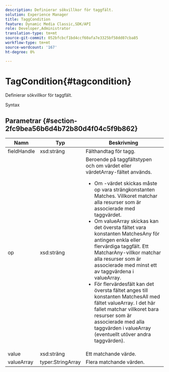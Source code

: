 ```yaml
---
description: Definierar sökvillkor för taggfält.
solution: Experience Manager
title: TaggCondition
feature: Dynamic Media Classic,SDK/API
role: Developer,Administrator
translation-type: tm+mt
source-git-commit: 052bfcbcf1bd4ccf60afa7e3325bf58dd07cba85
workflow-type: tm+mt
source-wordcount: '167'
ht-degree: 0%

---
```



# TagCondition{#tagcondition}

Definierar sökvillkor för taggfält.

Syntax

## Parametrar {#section-2fc9bea56b6d4b72b80d4f04c5f9b862}

<table id="table_04100BB8ABD84EF68B0A7CE3AD946414"> 
 <thead> 
  <tr> 
   <th colname="col1" class="entry"> Namn </th> 
   <th colname="col2" class="entry"> Typ </th> 
   <th colname="col3" class="entry"> Beskrivning </th> 
  </tr> 
 </thead>
 <tbody> 
  <tr> 
   <td colname="col1"> <span class="codeph"> <span class="varname"> fieldHandle</span> </span> </td> 
   <td colname="col2"> <span class="codeph"> xsd:sträng</span> </td> 
   <td colname="col3"> Fälthandtag för tagg. </td> 
  </tr> 
  <tr> 
   <td colname="col1"> <span class="codeph"> <span class="varname"> op</span> </span> </td> 
   <td colname="col2"> <span class="codeph"> xsd:sträng</span> </td> 
   <td colname="col3">Beroende på taggfältstypen och om värdet eller värdetArray-fältet används. 
    <ul id="ul_CC0926425B094B3BB7D70CB392DBDABD">
     <li id="li_09AB923A9A8D4A71917CF59C150E4EF5">Om <span class="codeph">-värdet</span> skickas måste <span class="codeph"> op</span> vara strängkonstanten Matches. Villkoret matchar alla resurser som är associerade med taggvärdet. </li>
     <li id="li_70F18494AB6C454EB611F51F16C19FAD">Om <span class="codeph"> valueArray</span> skickas kan det översta fältet vara konstanten <span class="codeph"> MatchesAny</span> för antingen enkla eller flervärdiga taggfält. Ett <span class="codeph"> MatcharAny</span>-villkor matchar alla resurser som är associerade med minst ett av taggvärdena i <span class="codeph"> valueArray</span>. </li>
     <li id="li_0B25542D7E964B26B15591C45D5C66D0">För flervärdesfält kan det översta fältet anges till konstanten <span class="codeph"> MatchesAll</span> med fältet <span class="codeph"> valueArray</span>. I det här fallet matchar villkoret bara resurser som är associerade med alla taggvärden i <span class="codeph"> valueArray</span> (eventuellt utöver andra taggvärden). </li>
    </ul></td> 
  </tr> 
  <tr> 
   <td colname="col1"> <span class="codeph"> <span class="varname"> value</span> </span> </td> 
   <td colname="col2"> <span class="codeph"> xsd:sträng</span> </td> 
   <td colname="col3"> Ett matchande värde. </td> 
  </tr> 
  <tr> 
   <td colname="col1"> <span class="codeph"> <span class="varname"> valueArray</span> </span> </td> 
   <td colname="col2"> <span class="codeph"> typer:StringArray</span> </td> 
   <td colname="col3"> Flera matchande värden. </td> 
  </tr> 
 </tbody> 
</table>


